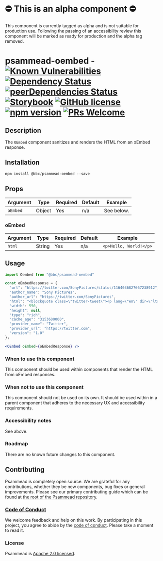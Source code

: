 # ⛔️ This is an alpha component ⛔️

This component is currently tagged as alpha and is not suitable for production use. Following the passing of an accessibility review this component will be marked as ready for production and the alpha tag removed.

# psammead-oembed - [![Known Vulnerabilities](https://snyk.io/test/github/bbc/psammead/badge.svg?targetFile=packages%2Fcomponents%2Fpsammead-oembed%2Fpackage.json)](https://snyk.io/test/github/bbc/psammead?targetFile=packages%2Fcomponents%2Fpsammead-oembed%2Fpackage.json) [![Dependency Status](https://david-dm.org/bbc/psammead.svg?path=packages/components/psammead-oembed)](https://david-dm.org/bbc/psammead?path=packages/components/psammead-oembed) [![peerDependencies Status](https://david-dm.org/bbc/psammead/peer-status.svg?path=packages/components/psammead-oembed)](https://david-dm.org/bbc/psammead?path=packages/components/psammead-oembed&type=peer) [![Storybook](https://raw.githubusercontent.com/storybooks/brand/master/badge/badge-storybook.svg?sanitize=true)](https://bbc.github.io/psammead/?path=/story/oembed--containing-image) [![GitHub license](https://img.shields.io/badge/license-Apache%202.0-blue.svg)](https://github.com/bbc/psammead/blob/latest/LICENSE) [![npm version](https://img.shields.io/npm/v/@bbc/psammead-oembed.svg)](https://www.npmjs.com/package/@bbc/psammead-oembed) [![PRs Welcome](https://img.shields.io/badge/PRs-welcome-brightgreen.svg)](https://github.com/bbc/psammead/blob/latest/CONTRIBUTING.md)

## Description

The `OEmbed` component sanitizes and renders the HTML from an oEmbed response.

## Installation

```jsx
npm install @bbc/psammead-oembed --save
```

## Props

| Argument  | Type   | Required | Default | Example    |
| --------- | ------ | -------- | ------- | ---------- |
| `oEmbed`  | Object | Yes      | n/a     | See below. |

### oEmbed

| Argument  | Type   | Required | Default | Example                |
| --------- | ------ | -------- | ------- | ---------------------- |
| `html`    | String | Yes      | n/a     | `<p>Hello, World!</p>` |

## Usage

```jsx
import Oembed from "@bbc/psammead-oembed"

const oEmbedResponse = {
  "url": "https://twitter.com/SonyPictures/status/1164036827667238912",
  "author_name": "Sony Pictures",
  "author_url": "https://twitter.com/SonyPictures",
  "html": "<blockquote class=\"twitter-tweet\"><p lang=\"en\" dir=\"ltr\">Much of today’s news about Spider-Man has mischaracterized recent discussions about Kevin Feige’s involvement in the franchise. We are disappointed, but respect Disney’s decision not to have him continue as a lead producer of our next live action Spider-Man film. (1/3)</p>&mdash; Sony Pictures (@SonyPictures) <a href=\"https://twitter.com/SonyPictures/status/1164036827667238912?ref_src=twsrc%5Etfw\">August 21, 2019</a></blockquote>",
  "width": 550,
  "height": null,
  "type": "rich",
  "cache_age": "3153600000",
  "provider_name": "Twitter",
  "provider_url": "https://twitter.com",
  "version": "1.0"
};

<OEmbed oEmbed={oEmbedResponse} />
```

### When to use this component

This component should be used within components that render the HTML from oEmbed responses.

### When not to use this component

This component should not be used on its own. It should be used within in a parent component that adheres to the necessary UX and accessibility requirements.

### Accessibility notes

See above.

### Roadmap

There are no known future changes to this component.

## Contributing

Psammead is completely open source. We are grateful for any contributions, whether they be new components, bug fixes or general improvements. Please see our primary contributing guide which can be found at [the root of the Psammead repository](https://github.com/bbc/psammead/blob/latest/CONTRIBUTING.md).

### [Code of Conduct](https://github.com/bbc/psammead/blob/latest/CODE_OF_CONDUCT.md)

We welcome feedback and help on this work. By participating in this project, you agree to abide by the [code of conduct](https://github.com/bbc/psammead/blob/latest/CODE_OF_CONDUCT.md). Please take a moment to read it.

### License

Psammead is [Apache 2.0 licensed](https://github.com/bbc/psammead/blob/latest/LICENSE).
